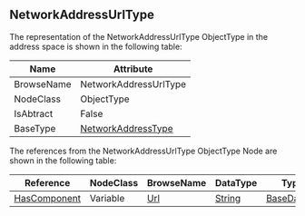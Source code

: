 <!-- objecttype -->
## NetworkAddressUrlType

The representation of the NetworkAddressUrlType ObjectType in the address space is shown in the following table:  

|Name|Attribute|
|---|---|
|BrowseName|NetworkAddressUrlType|
|NodeClass|ObjectType|
|IsAbtract|False|
|BaseType|[NetworkAddressType](../../../Part14/ObjectTypes/NetworkAddressType/readme.md)|

The references from the NetworkAddressUrlType ObjectType Node are shown in the following table:  

|Reference|NodeClass|BrowseName|DataType|TypeDefinition|ModellingRule|
|---|---|---|---|---|---|
|[HasComponent](../../../Part3/ReferenceTypes/HasComponent/readme.md)|Variable|[Url](#Url)|[String](../../../Part3/DataTypes/String/readme.md)|[BaseDataVariableType](../../Part5/VariableTypes/BaseDataVariableType/readme.md)|[Mandatory](../../Objects/Mandatory/readme.md)|


